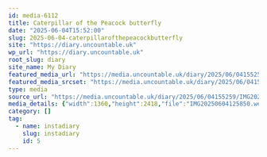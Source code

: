 ```yaml
---
id: media-6112
title: Caterpillar of the Peacock butterfly
date: "2025-06-04T15:52:00"
slug: 2025-06-04-caterpillarofthepeacockbutterfly
site: "https://diary.uncountable.uk"
wp_url: "https://diary.uncountable.uk"
root_slug: diary
site_name: My Diary
featured_media_url: "https://media.uncountable.uk/diary/2025/06/04155259/IMG20250604125850.webp"
featured_media_srcset: "https://media.uncountable.uk/diary/2025/06/04155259/IMG20250604125850-169x300.webp 169w, https://media.uncountable.uk/diary/2025/06/04155259/IMG20250604125850-576x1024.webp 576w, https://media.uncountable.uk/diary/2025/06/04155259/IMG20250604125850-150x150.webp 150w, https://media.uncountable.uk/diary/2025/06/04155259/IMG20250604125850-360x640.webp 360w, https://media.uncountable.uk/diary/2025/06/04155259/IMG20250604125850.webp 1360w"
type: media
source_url: "https://media.uncountable.uk/diary/2025/06/04155259/IMG20250604125850.webp"
media_details: {"width":1360,"height":2418,"file":"IMG20250604125850.webp","filesize":183550,"sizes":{"medium":{"file":"IMG20250604125850-169x300.webp","width":169,"height":300,"filesize":25322,"mime_type":"image/webp","source_url":"https://media.uncountable.uk/diary/2025/06/04155259/IMG20250604125850-169x300.webp"},"large":{"file":"IMG20250604125850-576x1024.webp","width":576,"height":1024,"filesize":121112,"mime_type":"image/webp","source_url":"https://media.uncountable.uk/diary/2025/06/04155259/IMG20250604125850-576x1024.webp"},"thumbnail":{"file":"IMG20250604125850-150x150.webp","width":150,"height":150,"filesize":14946,"mime_type":"image/webp","source_url":"https://media.uncountable.uk/diary/2025/06/04155259/IMG20250604125850-150x150.webp"},"mobwidth":{"file":"IMG20250604125850-360x640.webp","width":360,"height":640,"filesize":67522,"mime_type":"image/webp","source_url":"https://media.uncountable.uk/diary/2025/06/04155259/IMG20250604125850-360x640.webp"},"full":{"file":"IMG20250604125850.webp","width":1360,"height":2418,"mime_type":"image/webp","source_url":"https://media.uncountable.uk/diary/2025/06/04155259/IMG20250604125850.webp"}},"image_meta":{"aperture":"0","credit":"","camera":"","caption":"","created_timestamp":"0","copyright":"","focal_length":"0","iso":"0","shutter_speed":"0","title":"","orientation":"0","keywords":[]}}
category: []
tag:
  - name: instadiary
    slug: instadiary
    id: 5
---
```


